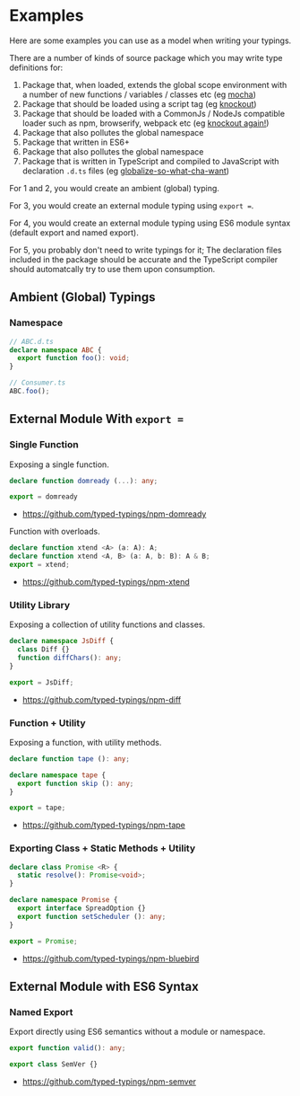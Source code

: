 # Examples

Here are some examples you can use as a model when writing your typings.

There are a number of kinds of source package which you may write type definitions for:

1. Package that, when loaded, extends the global scope environment with a number of new functions / variables / classes etc (eg [mocha](https://github.com/typed-typings/env-mocha))
2. Package that should be loaded using a script tag (eg [knockout](https://github.com/typed-contrib/knockout/tree/master/global))
3. Package that should be loaded with a CommonJs / NodeJs compatible loader such as npm, browserify, webpack etc (eg [knockout again!](https://github.com/typed-contrib/knockout))
  1. Package that also pollutes the global namespace
4. Package that written in ES6+
  1. Package that also pollutes the global namespace
5. Package that is written in TypeScript and compiled to JavaScript with declaration `.d.ts` files (eg [globalize-so-what-cha-want](https://www.npmjs.com/package/globalize-so-what-cha-want))

For 1 and 2, you would create an ambient (global) typing.

For 3, you would create an external module typing using `export =`.

For 4, you would create an external module typing using ES6 module syntax (default export and named export).

For 5, you probably don't need to write typings for it; The declaration files included in the package should be accurate and the TypeScript compiler should automatcally try to use them upon consumption.

## Ambient (Global) Typings

### Namespace

```ts
// ABC.d.ts
declare namespace ABC {
  export function foo(): void;
}

// Consumer.ts
ABC.foo();
```

## External Module With `export =`

### Single Function

Exposing a single function.

```ts
declare function domready (...): any;

export = domready
```

* https://github.com/typed-typings/npm-domready

Function with overloads.

```ts
declare function xtend <A> (a: A): A;
declare function xtend <A, B> (a: A, b: B): A & B;
export = xtend;
```

* https://github.com/typed-typings/npm-xtend

### Utility Library

Exposing a collection of utility functions and classes.

```ts
declare namespace JsDiff {
  class Diff {}
  function diffChars(): any;
}

export = JsDiff;
```

* https://github.com/typed-typings/npm-diff

### Function + Utility

Exposing a function, with utility methods.

```ts
declare function tape (): any;

declare namespace tape {
  export function skip (): any;
}

export = tape;
```

* https://github.com/typed-typings/npm-tape

### Exporting Class + Static Methods + Utility

```ts
declare class Promise <R> {
  static resolve(): Promise<void>;
}

declare namespace Promise {
  export interface SpreadOption {}
  export function setScheduler (): any;
}

export = Promise;
```

* https://github.com/typed-typings/npm-bluebird

## External Module with ES6 Syntax

### Named Export

Export directly using ES6 semantics without a module or namespace.

```ts
export function valid(): any;

export class SemVer {}
```

* https://github.com/typed-typings/npm-semver

